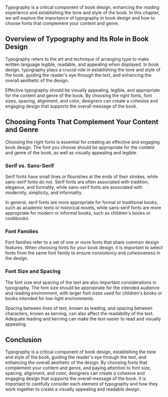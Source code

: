 
Typography is a critical component of book design, enhancing the reading experience and establishing the tone and style of the book. In this chapter, we will explore the importance of typography in book design and how to choose fonts that complement your content and genre.

Overview of Typography and Its Role in Book Design
--------------------------------------------------

Typography refers to the art and technique of arranging type to make written language legible, readable, and appealing when displayed. In book design, typography plays a crucial role in establishing the tone and style of the book, guiding the reader's eye through the text, and enhancing the overall aesthetic of the design.

Effective typography should be visually appealing, legible, and appropriate for the content and genre of the book. By choosing the right fonts, font sizes, spacing, alignment, and color, designers can create a cohesive and engaging design that supports the overall message of the book.

Choosing Fonts That Complement Your Content and Genre
-----------------------------------------------------

Choosing the right fonts is essential for creating an effective and engaging book design. The font you choose should be appropriate for the content and genre of the book, as well as visually appealing and legible.

### Serif vs. Sans-Serif

Serif fonts have small lines or flourishes at the ends of their strokes, while sans-serif fonts do not. Serif fonts are often associated with tradition, elegance, and formality, while sans-serif fonts are associated with modernity, simplicity, and informality.

In general, serif fonts are more appropriate for formal or traditional books, such as academic texts or historical novels, while sans-serif fonts are more appropriate for modern or informal books, such as children's books or cookbooks.

### Font Families

Font families refer to a set of one or more fonts that share common design features. When choosing fonts for your book design, it is important to select fonts from the same font family to ensure consistency and cohesiveness in the design.

### Font Size and Spacing

The font size and spacing of the text are also important considerations in typography. The font size should be appropriate for the intended audience and reading environment, with larger font sizes used for children's books or books intended for low-light environments.

Spacing between lines of text, known as leading, and spacing between characters, known as kerning, can also affect the readability of the text. Adequate leading and kerning can make the text easier to read and visually appealing.

Conclusion
----------

Typography is a critical component of book design, establishing the tone and style of the book, guiding the reader's eye through the text, and enhancing the overall aesthetic of the design. By choosing fonts that complement your content and genre, and paying attention to font size, spacing, alignment, and color, designers can create a cohesive and engaging design that supports the overall message of the book. It is important to carefully consider each element of typography and how they work together to create a visually appealing and readable design.
